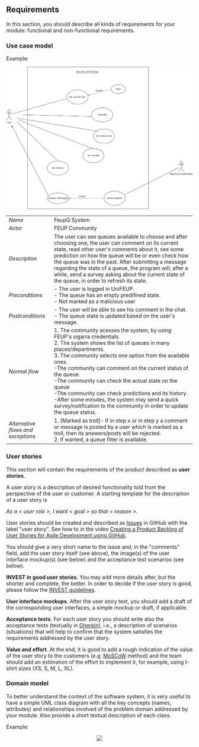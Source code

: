 
## Requirements

In this section, you should describe all kinds of requirements for your module: functional and non-functional requirements.

### Use case model 


Example:
 <p align="center" justify="center">
  <img src="https://github.com/LEIC-ES-2021-22/2LEIC15T2/blob/ccb3739cd8b9ae0ea4c8b092ed6931c5da583555/images/UseCaseDiagram.jpg"/>
</p>




|||
| --- | --- |
| *Name* | FeupQ System |
| *Actor* |  FEUP Community | 
| *Description* | The user can see queues available to choose and after choosing one, the user can comment on its current state, read other user's comments about it, see some prediction on how the queue will be or even check how the queue was in the past. After submitting a message regarding the state of a queue, the program will, after a while, send a survey asking about the current state of the queue, in order to refresh its state. |
| *Preconditions* | - The user is logged in UniFEUP. <br> - The queue has an empty predifined state. <br> - Not marked as a malicious user |
| *Postconditions* | - The user will be able to see his comment in the chat. <br> - The queue state is updated based on the user's message. <br>  |
| *Normal flow* | 1. The community acesses the system, by using FEUP's sigarra credentials.<br> 2. The system shows the list of queues in many places/departments.<br> 3. The community selects one option from the available ones.<br>  -The community can comment on the current status of the queue.<br> -The community can check the actual state on the queue<br> -The community can check predictions and its history.<br> -After some minutes, the system may send a quick survey/notification to the community in order to update the queue status. |
| *Alternative flows and exceptions* | 1. [Marked as troll]- If in step x or in step y a comment or message is posted by a user which is marked as a troll, then its answers/posts will be rejected.<br> 2. If wanted, a queue filter is available.  |

### User stories
This section will contain the requirements of the product described as **user stories**. 

A user story is a description of desired functionality told from the perspective of the user or customer. A starting template for the description of a user story is 

*As a < user role >, I want < goal > so that < reason >.*

User stories should be created and described as [Issues](https://github.com/LEIC-ES-2021-22/templates/issues) in GitHub with the label "user story". See how to in the video [Creating a Product Backlog of User Stories for Agile Development using GitHub](https://www.youtube.com/watch?v=m8ZxTHSKSKE).

You should give a very short name to the issue and, in the "comments" field, add the user story itself (see above), the image(s) of the user interface mockup(s) (see below) and the acceptance test scenarios (see below). 

**INVEST in good user stories**. 
You may add more details after, but the shorter and complete, the better. In order to decide if the user story is good, please follow the [INVEST guidelines](https://xp123.com/articles/invest-in-good-stories-and-smart-tasks/).

**User interface mockups**.
After the user story text, you should add a draft of the corresponding user interfaces, a simple mockup or draft, if applicable.

**Acceptance tests**.
For each user story you should write also the acceptance tests (textually in [Gherkin](https://cucumber.io/docs/gherkin/reference/)), i.e., a description of scenarios (situations) that will help to confirm that the system satisfies the requirements addressed by the user story.

**Value and effort**.
At the end, it is good to add a rough indication of the value of the user story to the customers (e.g. [MoSCoW](https://en.wikipedia.org/wiki/MoSCoW_method) method) and the team should add an estimation of the effort to implement it, for example, using t-shirt sizes (XS, S, M, L, XL).



### Domain model

To better understand the context of the software system, it is very useful to have a simple UML class diagram with all the key concepts (names, attributes) and relationships involved of the problem domain addressed by your module. 
Also provide a short textual description of each class. 

Example:
 <p align="center" justify="center">
  <img src="https://github.com/LEIC-ES-2021-22/templates/blob/main/images/DomainModel.png"/>
</p>
